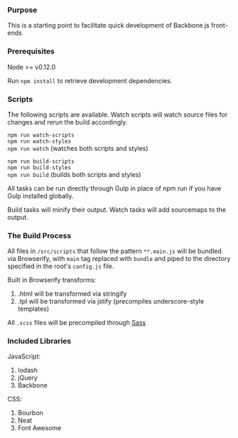 ### Purpose

This is a starting point to facilitate quick development of Backbone.js front-ends

### Prerequisites

Node >= v0.12.0

Run `npm install` to retrieve development dependencies.

### Scripts

The following scripts are available. Watch scripts will watch source files for
changes and rerun the build accordingly.  

`npm run watch-scripts`  
`npm run watch-styles`  
`npm run watch` (watches both scripts and styles)

`npm run build-scripts`  
`npm run build-styles`   
`npm run build` (builds both scripts and styles)

All tasks can be run directly through Gulp in place of npm run if you have Gulp installed globally.

Build tasks will minify their output. Watch tasks will add sourcemaps to the output.

### The Build Process

All files in `/src/scripts` that follow the pattern `**.main.js` will be
bundled via Browserify, with `main` tag replaced with `bundle` and piped to the
directory specified in the root's `config.js` file.

Built in Browserify transforms:
1. .html will be transformed via stringify
2. .tpl will be transformed via jstify (precompiles underscore-style templates)

All `.scss` files  will be precompiled through [Sass](http://sass-lang.com/)  


### Included Libraries

JavaScript:
1. lodash
2. jQuery
3. Backbone

CSS:
1. Bourbon
2. Neat
3. Font Awesome
